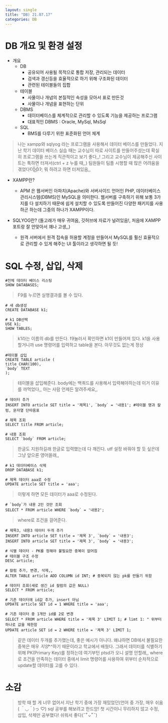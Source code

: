 ```yaml
---
layout: single
title: "DB) 21.07.17"
categories: DB
---
```

# DB 개요 및 환경 설정

+ 개요
  + DB
    + 공유되어 사용될 목적으로 통합 저장, 관리되는 데이터
    + 검색과 갱신등을 효율적으로 하기 위해 구조화된 데이터
    + 관련된 테이블들의 집합
  + 테이블
    + 사물이나 개념의 본질적인 속성을 모아서 표로 만든것
    + 사물이나 개념을 표현하는 단위
  + DBMS
    + 데이터베이스를 체계적으로 관리할 수 있도록 기능을 제공하는 프로그램
    + 대표적인 DBMS : Oracle, MySql, MsSql
  + SQL
    + BMS를 다루기 위한 표준화된 언어 체계
   
> 나는 xampp와 sqlyog 라는 프로그램을 사용해서 데이터 베이스를 만들었다. 지난 학기 데이터 베이스 실습 때는 교수님이 따로 사이트를 만들어주셨는데 확실히 프로그램을 쓰는게 직관적이고 보기 좋다,,! 그리고 교수님이 제공해주신 사이트는 툭하면 터져서(ctrl + z 누를 때,,) 팀원들이 팀플 시행할 때 많은 어려움을 겪었다ʕʘ̅͜ʘ̅ʔ; 뭐 하려고 하면 터져있음,,

+ XAMPP란?
  + APM 은 웹서버인 아파치(Apache)와 서버사이드 언어인 PHP, 데이터베이스 관리시스템(DBMS)인 MySQL을 의미한다. 웹서버를 구축하기 위해 보통 3가지를 다 설치하기 때문에 쉽게 설치할 수 있도록 만들어진 다양한 패키지를 사용하곤 하는데 그중의 하나가 XAMPP이다.


+ SQLYOG란? (돌고래가 매우 귀여움, 깃허브에 자료가 널려있음!, 처음에 XAMPP 포트랑 잘 안맞아서 꽤나 고생,,)
  + 원격 서버에서 원격 접속을 허용할 계정을 만들어서 MySQL를 훨신 효율적으로 관리할 수 있게 해주는 UI 툴이라고 생각하면 될 듯!


# SQL 수정, 삽입, 삭제
```
#전체 데이터 베이스 리스팅
SHOW DATABASES; 
```
> F9를 누르면 실행결과를 볼 수 있다.

```
# 새 db생성
CREATE DATABASE k1; 

# k1 DB선택
USE k1;
SHOW TABLES;
```
> k1라는 이름의 db를 만든다.
> f9눌러서 확인하면 k1이 만들어져 있다.
> k1을 사용할거니까 use 명령어를 입력하고 table을 본다. 아무것도 없는게 정상

```
#테이블 삽입
CREATE TABLE article (
title CHAR(100),
`body` TEXT 
);
```
> 테이블을 삽입해준다. body에는 백쿼드를 사용해서 입력해야하는데 이거 이유를 까먹었다,, 아는 사람 언제든 알려주세요,,

```
# 데이터 추가
INSERT INTO article SET title = '제목1', `body` = '내용1'; #테이블 명과 칼럼, 문자열 단따옴표

# 제목 조회
SELECT title FROM article;

# 내용 조회
SELECT `body` FROM article;
```
> 한글도 지원하길래 한글로 입력했는데 다 깨진다. utf 설정 바꿔야 할 듯 싶은데 그냥 앞으론 영어쓸래,,

```
# k1 데이터베이스 삭제
DROP DATABASE k1;
```
```
# 제목 데이터 aaa로 수정
UPDATE article SET title = 'aaa';
```
> 이렇게 하면 모든 데이터가 aaa로 수정된다.
```
# `body`가 내용 2인 것만 조회
SELECT * FROM article WHERE `body` = '내용2'; 
```
> where로 조건을 걸어준다.

```
# 제목3, 내용3 데이터 두개 추가
INSERT INTO article SET title = '제목 3', `body` = '내용3';
INSERT INTO article SET title = '제목 3', `body` = '내용3';

# 식별 데이터 - PK를 정해야 불필요한 중복이 없어짐
# 테이블 구조 수정
DESC article; 

# 칼럼 추가, 변경, 삭제,,
ALTER TABLE article ADD COLUMN id INT; # 중복되지 않는 pk를 만들기 위함 

# 데이터 조회(새로 생긴 id 칼럼의 값은 NULL)
SELECT * FROM article;

# 기존 데이터에 id값 추가, insert 아님
UPDATE article SET id = 1 WHERE title = 'aaa';

# 기존 데이터 중 1개만 id를 2로 변경
SELECT * FROM article WHERE title = '제목 3' LIMIT 1; # limt 1: " 위부터 하나로 값을 제한함
UPDATE article SET id = 2 WHERE title = '제목 3' LIMIT 1;
```
> 같은 데이터 두개를 추가했는데, 좋은 예시가 아니다. 왜냐하면 DB에서 불필요한 중복은 매우 _지양_^^하기 때문이라고 학교에서 배웠다. 그래서 데이터를 식별하기 위해 PK(Primary Key)를 정하는데 여기부턴 ptsd가 오니 설명 안할래,,
> where로 조건을 만족하는 데이터 중에서 limit 명령어를 사용하여 위부터 순차적으로 update할 데이터를 고를 수 있다.


# 소감

> 방학 때 할 게 너무 없어서 지난 학기 중에 가장 재밌었던(언어 중 가장, 매우 쉬움( ＾◡＾)っ ♡) sql 공부를 해보려고 한드앙!
첫 시간이니 무리하지 않고 수정, 삽입, 삭제만 공부했다! 쉬워서 좋다(˵¯͒⌄¯͒˵)
